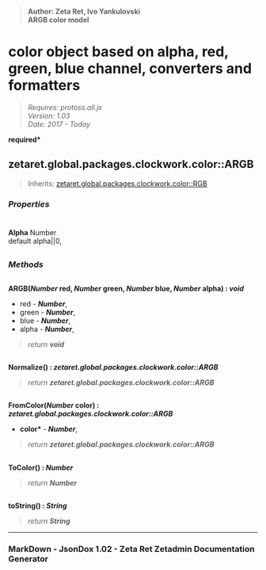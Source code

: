 > __Author: Zeta Ret, Ivo Yankulovski__  
> __ARGB color model__  
# color object based on alpha, red, green, blue channel, converters and formatters  
> *Requires: protoss.all.js*  
> *Version: 1.03*  
> *Date: 2017 - Today*  

__required*__

## zetaret.global.packages.clockwork.color::ARGB  
> Inherits: [zetaret.global.packages.clockwork.color::RGB](RGB.md)  

### *Properties*  

#  
__Alpha__ Number  
default alpha||0,   


##  
### *Methods*  

##  
__ARGB(*Number* red, *Number* green, *Number* blue, *Number* alpha) : *void*__  
  
- red - __*Number*__,   
- green - __*Number*__,   
- blue - __*Number*__,   
- alpha - __*Number*__,   
> *return __void__*  

##  
__Normalize() : *zetaret.global.packages.clockwork.color::ARGB*__  
  
> *return __zetaret.global.packages.clockwork.color::ARGB__*  

##  
__FromColor(*Number* color) : *zetaret.global.packages.clockwork.color::ARGB*__  
  
- __color*__ - __*Number*__,   
> *return __zetaret.global.packages.clockwork.color::ARGB__*  

##  
__ToColor() : *Number*__  
  
> *return __Number__*  

##  
__toString() : *String*__  
  
> *return __String__*  

---  
### MarkDown - JsonDox 1.02 - Zeta Ret Zetadmin Documentation Generator